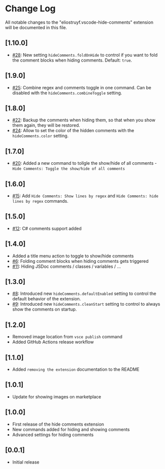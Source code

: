 # Change Log

All notable changes to the "eliostruyf.vscode-hide-comments" extension will be documented in this file.

## [1.10.0]

- [#28](https://github.com/estruyf/vscode-hide-comments/issues/28): New setting `hideComments.foldOnHide` to control if you want to fold the comment blocks when hiding comments. Default: `true`.

## [1.9.0]

- [#25](https://github.com/estruyf/vscode-hide-comments/issues/25): Combine regex and comments toggle in one command. Can be disabled with the `hideComments.combineToggle` setting.

## [1.8.0]

- [#22](https://github.com/estruyf/vscode-hide-comments/issues/22): Backup the comments when hiding them, so that when you show them again, they will be restored.
- [#24](https://github.com/estruyf/vscode-hide-comments/issues/24): Allow to set the color of the hidden comments with the `hideComments.color` setting.

## [1.7.0]

- [#20](https://github.com/estruyf/vscode-hide-comments/issues/20): Added a new command to tollgle the show/hide of all comments - `Hide Comments: Toggle the show/hide of all comments`

## [1.6.0]

- [#15](https://github.com/estruyf/vscode-hide-comments/issues/15): Add `Hide Comments: Show lines by regex` and `Hide Comments: hide lines by regex` commands.

## [1.5.0]

- [#12](https://github.com/estruyf/vscode-hide-comments/issues/12): C# comments support added

## [1.4.0]

- Added a title menu action to toggle to show/hide comments
- [#6](https://github.com/estruyf/vscode-hide-comments/issues/6): Folding comment blocks when hiding comments gets triggered
- [#11](https://github.com/estruyf/vscode-hide-comments/issues/11): Hiding JSDoc comments / classes / variables / ...

## [1.3.0]

- [#8](https://github.com/estruyf/vscode-hide-comments/issues/8): Introduced new `hideComments.defaultEnabled` setting to control the default behavior of the extension.
- [#9](https://github.com/estruyf/vscode-hide-comments/issues/9): Introduced new `hideComments.cleanStart` setting to control to always show the comments on startup.

## [1.2.0]

- Removed image location from `vsce publish` command
- Added GitHub Actions release workflow

## [1.1.0]

- Added `removing the extension` documentation to the README

## [1.0.1]

- Update for showing images on marketplace

## [1.0.0]

- First release of the hide comments extension
- New commands added for hiding and showing comments
- Advanced settings for hiding comments

## [0.0.1]

- Initial release
